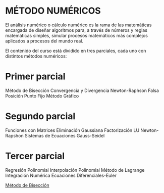 # MÉTODO NUMÉRICOS

El análisis numérico o cálculo numérico es la rama de las matemáticas encargada de diseñar algoritmos para, a través de números y reglas matemáticas simples, simular procesos matemáticos más complejos aplicados a procesos del mundo real.

El contenido del curso está dividido en tres parciales, cada uno con distintos métodos numéricos:

# Primer parcial
Método de Bisección
Convergencia y Divergencia
Newton-Raphson
Falsa Posición
Punto Fijo
Método Gráfico

# Segundo parcial
Funciones con Matrices
Eliminación Gaussiana
Factorización LU
Newton-Rapshon
Sistemas de Ecuaciones
Gauss-Seidel

# Tercer parcial
Regresión Polinomial
Interpolación Polinomial
Método de Lagrange
Integración Numérica
Ecuaciones Diferenciales-Euler



[Método de Bisección](https://github.com/Azazyro/Metodos-Numericos-/tree/master/Metodo%20de%20Biseccion)
